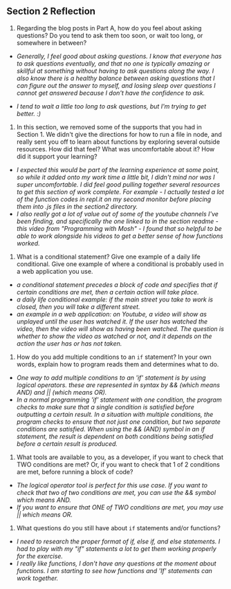 ## Section 2 Reflection

1. Regarding the blog posts in Part A, how do you feel about asking questions? Do you tend to ask them too soon, or wait too long, or somewhere in between?

- *Generally, I feel good about asking questions. I know that everyone has to ask questions eventually, and that no one is typically amazing or skillful at something without having to ask questions along the way. I also know there is a healthy balance between asking questions that I can figure out the answer to myself, and losing sleep over questions I cannot get answered because I don't have the confidence to ask.*

- *I tend to wait a little too long to ask questions, but I'm trying to get better. :)*

1. In this section, we removed some of the supports that you had in Section 1. We didn't give the directions for how to run a file in node, and really sent you off to learn about functions by exploring several outside resources. How did that feel? What was uncomfortable about it? How did it support your learning?

- *I expected this would be part of the learning experience at some point, so while it added onto my work time a little bit, I didn't mind nor was I super uncomfortable. I did feel good pulling together several resources to get this section of work complete. For example - I actually tested a lot of the function codes in repl.it on my second monitor before placing them into .js files in the section2 directory.*  
- *I also really got a lot of value out of some of the youtube channels I've been finding, and specifically the one linked to in the section readme - this video from "Programming with Mosh" - I found that so helpful to be able to work alongside his videos to get a better sense of how functions worked.*

1. What is a conditional statement? Give one example of a daily life conditional. Give one example of where a conditional is probably used in a web application you use.
- *a conditional statement precedes a block of code and specifies that if certain conditions are met, then a certain action will take place.*
- *a daily life conditional example: if the main street you take to work is closed, then you will take a different street.*
- *an example in a web application: on Youtube, a video will show as unplayed until the user has watched it. If the user has watched the video, then the video will show as having been watched. The question is whether to show the video as watched or not, and it depends on the action the user has or has not taken.*

1. How do you add multiple conditions to an `if` statement? In your own words, explain how to program reads them and determines what to do.
- *One way to add multiple conditions to an 'if' statement is by using logical operators. these are represented in syntax by && (which means AND) and || (which means OR).*
- *In a normal programming 'if' statement with one condition, the program checks to make sure that a single condition is satisfied before outputting a certain result. In a situation with multiple conditions, the program checks to ensure that not just one condition, but two separate conditions are satisfied. When using the && (AND) symbol in an if statement, the result is dependent on both conditions being satisfied before a certain result is produced.*

1. What tools are available to you, as a developer, if you want to check that TWO conditions are met? Or, if you want to check that 1 of 2 conditions are met, before running a block of code?
- *The logical operator tool is perfect for this use case. If you want to check that two of two conditions are met, you can use the && symbol which means AND.*
- *If you want to ensure that ONE of TWO conditions are met, you may use || which means OR.*

1. What questions do you still have about `if` statements and/or functions?
- *I need to research the proper format of if, else if, and else statements. I had to play with my "if" statements a lot to get them working properly for the exercise.*
- *I really like functions, I don't have any questions at the moment about functions. I am starting to see how functions and 'If' statements can work together.*
